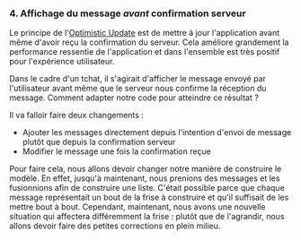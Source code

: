 ### 4. Affichage du message _avant_ confirmation serveur

Le principe de l'[Optimistic Update](https://uxplanet.org/optimistic-1000-34d9eefe4c05) est de mettre à jour l'application avant même d'avoir reçu la confirmation du serveur. Cela améliore grandement la performance ressentie de l'application et dans l'ensemble est très positif pour l'expérience utilisateur.

Dans le cadre d'un tchat, il s'agirait d'afficher le message envoyé par l'utilisateur avant même que le serveur nous confirme la réception du message. Comment adapter notre code pour atteindre ce résultat&nbsp;?

Il va falloir faire deux changements&nbsp;:

- Ajouter les messages directement depuis l'intention d'envoi de message plutôt que depuis la confirmation serveur
- Modifier le message une fois la confirmation reçue

Pour faire cela, nous allons devoir changer notre manière de construire le modèle. En effet, jusqu'à maintenant, nous prenions des messages et les fusionnions afin de construire une liste. C'était possible parce que chaque message représentait un bout de la frise à construire et qu'il suffisait de les mettre bout à bout. Cependant, maintenant, nous avons une nouvelle situation qui affectera différemment la frise : plutôt que de l'agrandir, nous allons devoir faire des petites corrections en plein milieu.
